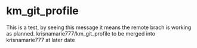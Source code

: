 # km_git_profile

This is a test, by seeing this message it means the remote brach is working as planned.
krisnamarie777/km_git_profile to be merged into krisnamarie777 at later date
